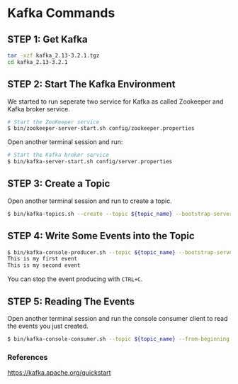 # Kafka Commands

## STEP 1: Get Kafka
```zsh
tar -xzf kafka_2.13-3.2.1.tgz
cd kafka_2.13-3.2.1
```

## STEP 2: Start The Kafka Environment
We started to run seperate two service for Kafka as called Zookeeper and Kafka broker service.

```zsh
# Start the ZooKeeper service
$ bin/zookeeper-server-start.sh config/zookeeper.properties
```
Open another terminal session and run:
```zsh
# Start the Kafka broker service
$ bin/kafka-server-start.sh config/server.properties
```

## STEP 3: Create a Topic
Open another terminal session and run to create a topic.
```zsh
$ bin/kafka-topics.sh --create --topic ${topic_name} --bootstrap-server localhost:9092
```

## STEP 4: Write Some Events into the Topic
```zsh
$ bin/kafka-console-producer.sh --topic ${topic_name} --bootstrap-server localhost:9092
This is my first event
This is my second event
```
You can stop the event producing with `CTRL+C`.

## STEP 5: Reading The Events
Open another terminal session and run the console consumer client to read the events you just created.
```zsh
$ bin/kafka-console-consumer.sh --topic ${topic_name} --from-beginning --bootstrap-server localhost:9092
```





### References 
https://kafka.apache.org/quickstart























